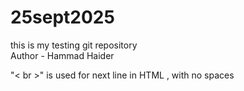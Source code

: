 # 25sept2025
this is my testing git repository
<br>
Author - Hammad Haider

"< br >" is used for next line in HTML
, with no spaces
